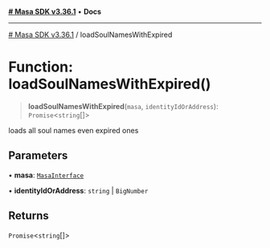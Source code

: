 [**# Masa SDK v3.36.1**](../README.md) • **Docs**

***

[# Masa SDK v3.36.1](../globals.md) / loadSoulNamesWithExpired

# Function: loadSoulNamesWithExpired()

> **loadSoulNamesWithExpired**(`masa`, `identityIdOrAddress`): `Promise`\<`string`[]\>

loads all soul names even expired ones

## Parameters

• **masa**: [`MasaInterface`](../interfaces/MasaInterface.md)

• **identityIdOrAddress**: `string` \| `BigNumber`

## Returns

`Promise`\<`string`[]\>
